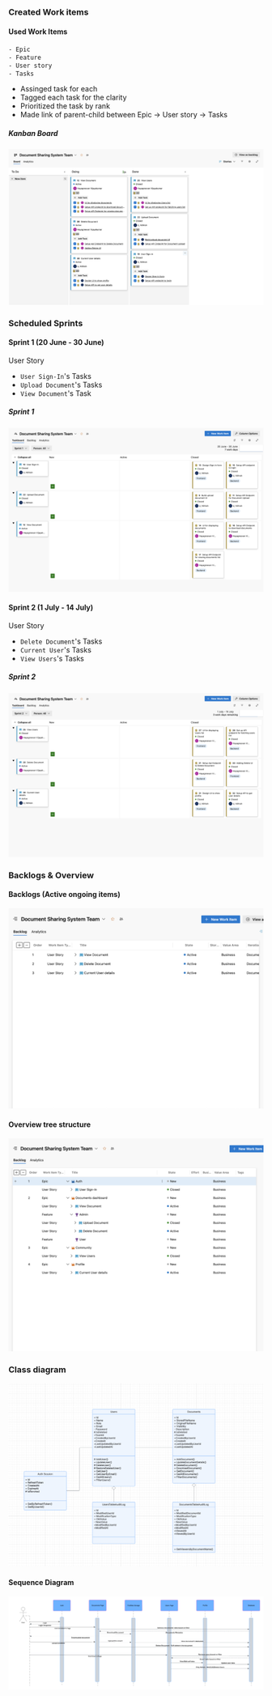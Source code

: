 ### Created Work items

#### Used Work Items
    - Epic
    - Feature
    - User story
    - Tasks

- Assinged task for each
- Tagged each task for the clarity
- Prioritized the task by rank
- Made link of parent-child between 
    Epic -> User story -> Tasks

##### Kanban Board
![Board](Screenshots/Board.png)

### Scheduled Sprints

#### Sprint 1 (20 June - 30 June)

User Story
- `User Sign-In`'s Tasks
- `Upload Document`'s Tasks
- `View Document`'s Task

##### Sprint 1
![Sprint 1](Screenshots/Sprint1.png)

#### Sprint 2 (1 July - 14 July)

User Story
- `Delete Document`'s Tasks
- `Current User`'s Tasks
- `View Users`'s Tasks

##### Sprint 2
![Sprint 2](Screenshots/Sprint2.png)

### Backlogs & Overview

#### Backlogs (Active ongoing items)
![Backlog](Screenshots/Backlogs.png)

#### Overview tree structure
![Overview](Screenshots/Overview.png)

### Class diagram
![CD](Screenshots/ClassDiagram.png)

#### Sequence Diagram

![SeqDiagram](Screenshots/SequenceDiagram.png)